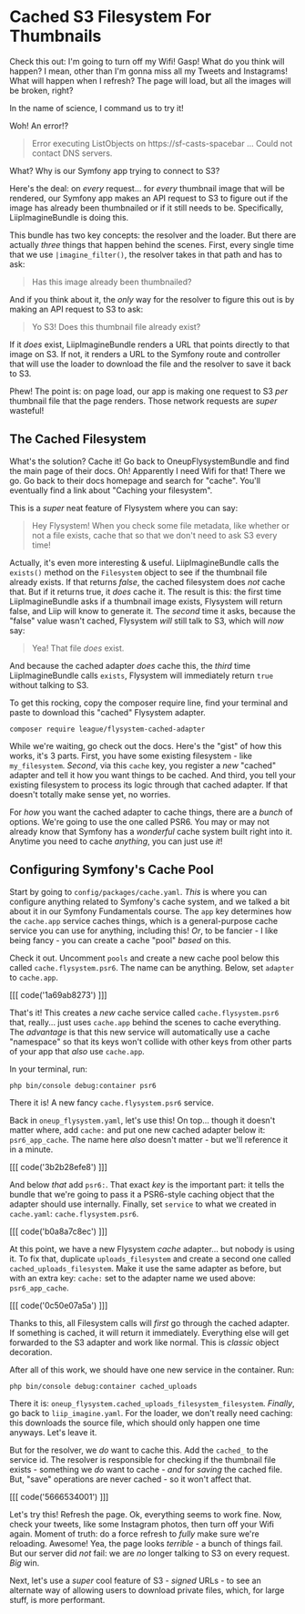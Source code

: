 # Cached S3 Filesystem For Thumbnails

Check this out: I'm going to turn off my Wifi! Gasp! What do you think will happen?
I mean, other than I'm gonna miss all my Tweets and Instagrams! What will happen
when I refresh? The page will load, but all the images will be broken, right?

In the name of science, I command us to try it!

Woh! An error!?

> Error executing ListObjects on https://sf-casts-spacebar ... Could not
> contact DNS servers.

What? Why is our Symfony app trying to connect to S3?

Here's the deal: on *every* request... for *every* thumbnail image that will be
rendered, our Symfony app makes an API request to S3 to figure out if the image
has already been thumbnailed or if it still needs to be. Specifically, LiipImagineBundle
is doing this.

This bundle has two key concepts: the resolver and the loader. But there are actually
*three* things that happen behind the scenes. First, every single time that we use
`|imagine_filter()`, the resolver takes in that path and has to ask:


> Has this image already been thumbnailed?

And if you think about it, the *only* way for the resolver to figure this out is
by making an API request to S3 to ask:

> Yo S3! Does this thumbnail file already exist?

If it *does* exist, LiipImagineBundle renders a URL that points directly to that
image on S3. If not, it renders a URL to the Symfony route and controller that will
use the loader to download the file and the resolver to save it back to S3.

Phew! The point is: on page load, our app is making one request to S3 *per* thumbnail
file that the page renders. Those network requests are *super* wasteful!

## The Cached Filesystem

What's the solution? Cache it! Go back to OneupFlysystemBundle and find the main
page of their docs. Oh! Apparently I need Wifi for that! There we go. Go back
to their docs homepage and search for "cache". You'll eventually find a link about
"Caching your filesystem".

This is a *super* neat feature of Flysystem where you can say:

> Hey Flysystem! When you check some file metadata, like whether or not a file
> exists, cache that so that we don't need to ask S3 every time!

Actually, it's even more interesting & useful. LiipImagineBundle calls the `exists()`
method on the `Filesystem` object to see if the thumbnail file already exists. If
that returns *false*, the cached filesystem does *not* cache that. But if it returns
true, it *does* cache it. The result is this: the first time LiipImagineBundle asks
if a thumbnail image exists, Flysystem will return false, and Liip will know to
generate it. The *second* time it asks, because the "false" value wasn't cached,
Flysystem *will* still talk to S3, which will *now* say:

> Yea! That file *does* exist.

And because the cached adapter *does* cache this, the *third* time LiipImagineBundle
calls `exists`, Flysystem will immediately return `true` without talking to S3.

To get this rocking, copy the composer require line, find your terminal and
paste to download this "cached" Flysystem adapter.

```terminal-silent
composer require league/flysystem-cached-adapter
```

While we're waiting, go check out the docs. Here's the "gist" of how this works,
it's 3 parts. First, you have some existing filesystem - like `my_filesystem`.
*Second*, via this `cache` key, you register a *new* "cached" adapter and tell
it how you want things to be cached. And third, you tell your existing filesystem
to process its logic through that cached adapter. If that doesn't totally make
sense yet, no worries.

For *how* you want the cached adapter to cache things, there are a *bunch* of
options. We're going to use the one called PSR6. You may or may not already know
that Symfony has a *wonderful* cache system built right into it. Anytime you need
to cache *anything*, you can just use *it*!

## Configuring Symfony's Cache Pool

Start by going to `config/packages/cache.yaml`. *This* is where you can configure
anything related to Symfony's cache system, and we talked a bit about it in our
Symfony Fundamentals course. The `app` key determines how the `cache.app` service
caches things, which is a general-purpose cache service you can use for anything,
including this! *Or*, to be fancier - I like being fancy - you can create a cache
"pool" *based* on this.

Check it out. Uncomment `pools` and create a new cache pool below this called
`cache.flysystem.psr6`. The name can be anything. Below, set `adapter` to `cache.app`.

[[[ code('1a69ab8273') ]]]

That's it! This creates a *new* cache service called `cache.flysystem.psr6` that,
really... just uses `cache.app` behind the scenes to cache everything. The *advantage*
is that this new service will automatically use a cache "namespace" so that its
keys won't collide with other keys from other parts of your app that *also* use
`cache.app`.

In your terminal, run:

```terminal
php bin/console debug:container psr6
```

There it is! A new fancy `cache.flysystem.psr6` service.

Back in `oneup_flysystem.yaml`, let's use this! On top... though it doesn't matter
where, add `cache:` and put one new cached adapter below it: `psr6_app_cache`.
The name here *also* doesn't matter - but we'll reference it in a minute.

[[[ code('3b2b28efe8') ]]]

And below *that* add `psr6:`. That exact *key* is the important part: it tells
the bundle that we're going to pass it a PSR6-style caching object that the adapter
should use internally. Finally, set `service` to what we created in `cache.yaml`:
`cache.flysystem.psr6`.

[[[ code('b0a8a7c8ec') ]]]

At this point, we have a new Flysystem *cache* adapter... but nobody is using it.
To fix that, duplicate `uploads_filesystem` and create a second one called
`cached_uploads_filesystem`. Make it use the same adapter as before, but with an
extra key: `cache:` set to the adapter name we used above: `psr6_app_cache`.

[[[ code('0c50e07a5a') ]]]

Thanks to this, all Filesystem calls will *first* go through the cached adapter.
If something is cached, it will return it immediately. Everything else will get
forwarded to the S3 adapter and work like normal. This is *classic* object
decoration.

After all of this work, we should have one new service in the container. Run:

```terminal
php bin/console debug:container cached_uploads
```

There it is: `oneup_flysystem.cached_uploads_filesystem_filesystem`. *Finally*,
go back to `liip_imagine.yaml`. For the loader, we don't really need caching:
this downloads the source file, which should only happen one time anyways. Let's
leave it.

But for the resolver, we *do* want to cache this. Add the `cached_` to the service
id. The resolver is responsible for checking if the thumbnail file exists - something
we *do* want to cache - *and* for *saving* the cached file. But, "save" operations
are never cached - so it won't affect that.

[[[ code('5666534001') ]]]

Let's try this! Refresh the page. Ok, everything seems to work fine. Now, check
your tweets, like some Instagram photos, then turn off your Wifi again. Moment of
truth: do a force refresh to *fully* make sure we're reloading. Awesome! Yea, the
page looks *terrible* - a bunch of things fail. But our server did *not* fail:
we are *no* longer talking to S3 on every request. *Big* win.

Next, let's use a *super* cool feature of S3 - *signed* URLs - to see an alternate
way of allowing users to download private files, which, for large stuff, is more
performant.
